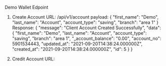Demo Wallet Edpoint

1. Create Account
   URL: /api/v1/account
   payload: {
   "first_name": "Demo",
   "last_name": "Account",
   "account_type": "saving",
   "branch": "area 1"
   }
   Response: {
   "message": "Client Account Created Successfully",
   "data": {
   "first_name": "Demo",
   "last_name": "Account",
   "account_type": "saving",
   "branch": "area 1",
   "\_account_balance": "0.00",
   "account_no": 5901534443,
   "updated_at": "2021-09-20T14:38:24.000000Z",
   "created_at": "2021-09-20T14:38:24.000000Z",
   "id": 5
   }
   }

2. Credit Account
   URL:
